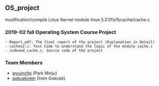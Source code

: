 ## OS_project
modification/compile Linux Kernel module linux 5.3.1/fs/fscache/cache.c 

### 2019-02 fall Operating System Course Project

    - Report.pdf: The final report of the project (Explanation in Detail)
    - cachev2.c: Test Code to understand the logic of the module cache.c
    - indexed_cache.c: Source code of the project

### Team Members
- [wyuinche](https://github.com/wyuinche) (Park Minju)
- [gokcekirem](https://github.com/gokcekirem) (Irem Gokcek)
